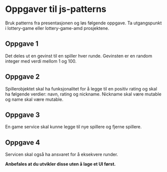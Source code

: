 # Oppgaver til js-patterns

Bruk patterns fra presentasjonen og løs følgende oppgave. Ta utgangspunkt i lottery-game eller lottery-game-amd prosjektene.

## Oppgave 1
Det deles ut en gevinst til en spiller hver runde. Gevinsten er en random integer med verdi mellom 1 og 100.

## Oppgave 2
Spillerobjektet skal ha funksjonalitet for å legge til en positiv rating og skal ha følgende verdier: navn, rating og nickname. Nickname skal være mutable og name skal være mutable.

## Oppgave 3
En game service skal kunne legge til nye spillere og fjerne spillere.

## Oppgave 4
Servicen skal også ha ansvaret for å eksekvere runder.


**Anbefales at du utvikler disse uten å lage et UI først.**

